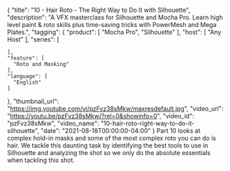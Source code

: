{
  "title": "10 - Hair Roto - The Right Way to Do It with Silhouette",
  "description": "A VFX masterclass for Silhouette and Mocha Pro. Learn high level paint & roto skills plus time-saving tricks with PowerMesh and Mega Plates.",
  "tagging": {
    "product": [
      "Mocha Pro",
      "Silhouette"
    ],
    "host": [
      "Any Host"
    ],
    "series": [

    ],
    "feature": [
      "Roto and Masking"
    ],
    "language": [
      "English"
    ]
  },
  "thumbnail_url": "https://img.youtube.com/vi/pzFvz38sMkw/maxresdefault.jpg",
  "video_url": "https://youtu.be/pzFvz38sMkw/?rel=0&showinfo=0",
  "video_id": "pzFvz38sMkw",
  "video_name": "10-hair-roto-right-way-to-do-it-silhouette",
  "date": "2021-08-18T00:00:00-04:00"
}
Part 10 looks at complex hold-in masks and some of the most complex roto you can do is hair. We tackle this daunting task by identifying the best tools to use in Silhouette and analyzing the shot so we only do the absolute essentials when tackling this shot.